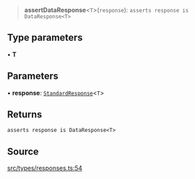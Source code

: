 > **assertDataResponse**\<`T`\>(`response`): `asserts response is DataResponse<T>`

## Type parameters

• **T**

## Parameters

• **response**: [`StandardResponse`](api%5Ctype-aliases%5CStandardResponse.md)\<`T`\>

## Returns

`asserts response is DataResponse<T>`

## Source

[src/types/responses.ts:54](https://github.com/bhavjitChauhan/khan-api/blob/214cc6672777162cd3ec638a3ad3a22f7fe37e04/src/types/responses.ts#L54)
